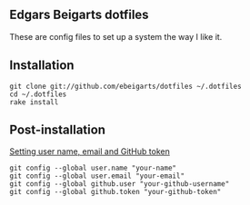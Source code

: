 Edgars Beigarts dotfiles
------------------------

These are config files to set up a system the way I like it.

## Installation

    git clone git://github.com/ebeigarts/dotfiles ~/.dotfiles
    cd ~/.dotfiles
    rake install

## Post-installation

[Setting user name, email and GitHub token](http://help.github.com/git-email-settings/)

    git config --global user.name "your-name"
    git config --global user.email "your-email"
    git config --global github.user "your-github-username"
    git config --global github.token "your-github-token"
